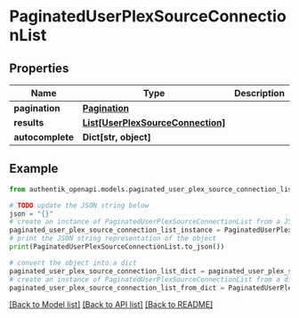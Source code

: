 # PaginatedUserPlexSourceConnectionList


## Properties

Name | Type | Description | Notes
------------ | ------------- | ------------- | -------------
**pagination** | [**Pagination**](Pagination.md) |  | 
**results** | [**List[UserPlexSourceConnection]**](UserPlexSourceConnection.md) |  | 
**autocomplete** | **Dict[str, object]** |  | 

## Example

```python
from authentik_openapi.models.paginated_user_plex_source_connection_list import PaginatedUserPlexSourceConnectionList

# TODO update the JSON string below
json = "{}"
# create an instance of PaginatedUserPlexSourceConnectionList from a JSON string
paginated_user_plex_source_connection_list_instance = PaginatedUserPlexSourceConnectionList.from_json(json)
# print the JSON string representation of the object
print(PaginatedUserPlexSourceConnectionList.to_json())

# convert the object into a dict
paginated_user_plex_source_connection_list_dict = paginated_user_plex_source_connection_list_instance.to_dict()
# create an instance of PaginatedUserPlexSourceConnectionList from a dict
paginated_user_plex_source_connection_list_from_dict = PaginatedUserPlexSourceConnectionList.from_dict(paginated_user_plex_source_connection_list_dict)
```
[[Back to Model list]](../README.md#documentation-for-models) [[Back to API list]](../README.md#documentation-for-api-endpoints) [[Back to README]](../README.md)


